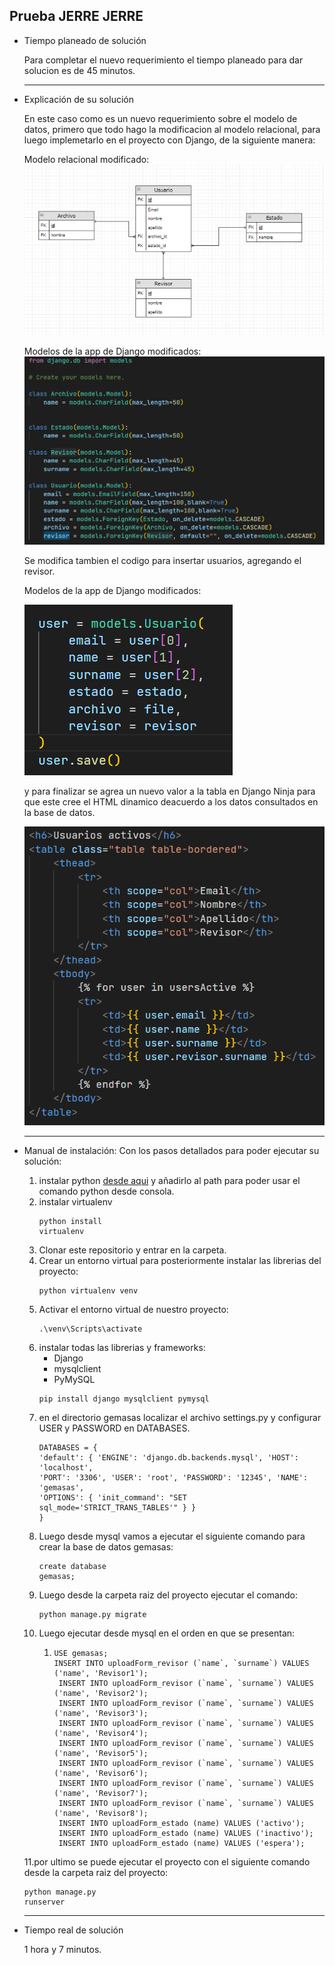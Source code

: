 ## Prueba JERRE JERRE

- Tiempo planeado de solución


  Para completar el nuevo requerimiento el tiempo planeado para dar solucion es de 45 minutos.

  * * *
- Explicación de su solución
  
  En este caso como es un nuevo requerimiento sobre el modelo de datos, primero que todo hago la modificacion al modelo relacional, para luego implemetarlo en el proyecto con Django, de la siguiente manera:


  Modelo relacional modificado:
  ![Descripción de la imagen](/media/relationalmodel.png)


  Modelos de la app de Django modificados:
  ![Descripción de la imagen](/media/modelDjango.png)

  Se modifica tambien el codigo para insertar usuarios, agregando el revisor.

  Modelos de la app de Django modificados:


  ![Descripción de la imagen](/media/add_user_model.png)
  
  y para finalizar se agrea un nuevo valor a la tabla en Django Ninja para que este cree el HTML dinamico deacuerdo a los datos consultados en la base de datos.

  ![Descripción de la imagen](/media/Django_Ninja_UA.png)
  
  * * *
- Manual de instalación: Con los pasos detallados para poder ejecutar su solución:

    1. instalar python [desde aqui](https://www.python.org/) y añadirlo al path para poder usar el comando python desde consola.
    2. instalar virtualenv <pre><code>python install virtualenv</code></pre>
    3. Clonar este repositorio y entrar en la carpeta.
    4. Crear un entorno virtual para posteriormente instalar las librerias del proyecto:<pre><code>python virtualenv venv</code></pre>
    5. Activar el entorno virtual de nuestro proyecto:<pre><code>.\venv\Scripts\activate</code></pre>
    6. instalar todas las librerias y frameworks:
        - Django
        - mysqlclient
        - PyMySQL
        <pre><code>pip install django mysqlclient pymysql</code></pre> 
    7. en el directorio gemasas localizar el archivo settings.py y configurar USER y PASSWORD en DATABASES.<pre><code>DATABASES = {
    'default': {
        'ENGINE': 'django.db.backends.mysql',
        'HOST': 'localhost',
        'PORT': '3306',
        'USER': 'root',
        'PASSWORD': '12345',
        'NAME': 'gemasas',
        'OPTIONS': {
            'init_command': "SET sql_mode='STRICT_TRANS_TABLES'"
        }
    }
}</code></pre>
    1. Luego desde mysql vamos a ejecutar el siguiente comando para crear la base de datos gemasas: <pre><code>create database gemasas;</code></pre>
    2. Luego desde la carpeta raiz del proyecto ejecutar el comando: <pre><code>python manage.py migrate</code></pre>
    3.  Luego ejecutar desde mysql en el orden en que se presentan:
        1.  <pre><code>USE gemasas;<br>INSERT INTO uploadForm_revisor (`name`, `surname`) VALUES ('name', 'Revisor1'); <br> INSERT INTO uploadForm_revisor (`name`, `surname`) VALUES ('name', 'Revisor2'); <br> INSERT INTO uploadForm_revisor (`name`, `surname`) VALUES ('name', 'Revisor3'); <br> INSERT INTO uploadForm_revisor (`name`, `surname`) VALUES ('name', 'Revisor4'); <br> INSERT INTO uploadForm_revisor (`name`, `surname`) VALUES ('name', 'Revisor5'); <br> INSERT INTO uploadForm_revisor (`name`, `surname`) VALUES ('name', 'Revisor6'); <br> INSERT INTO uploadForm_revisor (`name`, `surname`) VALUES ('name', 'Revisor7'); <br> INSERT INTO uploadForm_revisor (`name`, `surname`) VALUES ('name', 'Revisor8'); <br> INSERT INTO uploadForm_estado (name) VALUES ('activo'); <br> INSERT INTO uploadForm_estado (name) VALUES ('inactivo'); <br> INSERT INTO uploadForm_estado (name) VALUES ('espera');</code></pre>
    11.por ultimo se puede ejecutar el proyecto con el siguiente comando desde la carpeta raiz del proyecto:<pre><code>python manage.py runserver</code></pre>



  * * *
- Tiempo real de solución


    1 hora y 7 minutos.